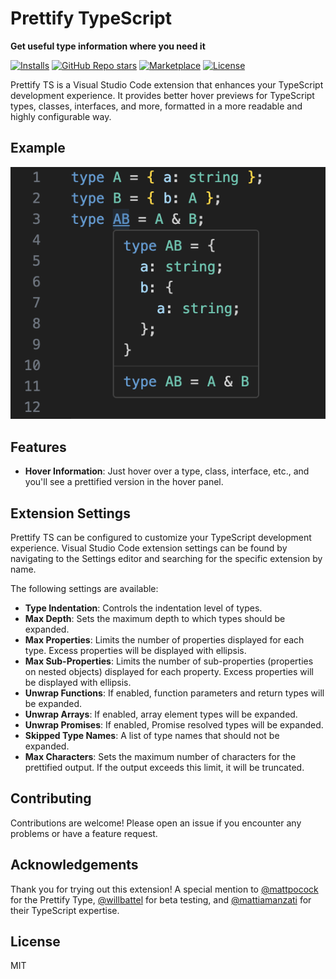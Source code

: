 # Prettify TypeScript

**Get useful type information where you need it**

[![Installs](https://img.shields.io/vscode-marketplace/d/MylesMurphy.prettify-ts.svg)](https://marketplace.visualstudio.com/items?itemName=MylesMurphy.prettify-ts)
[![GitHub Repo stars](https://img.shields.io/github/stars/mylesmmurphy/prettify-ts?style=social)](https://github.com/mylesmmurphy/prettify-ts)
[![Marketplace](https://img.shields.io/vscode-marketplace/v/MylesMurphy.prettify-ts.svg)](https://marketplace.visualstudio.com/items?itemName=username.repo)
[![License](https://img.shields.io/github/license/mylesmmurphy/prettify-ts)](https://github.com/mylesmmurphy/prettify-ts/blob/main/LICENSE)

Prettify TS is a Visual Studio Code extension that enhances your TypeScript development experience. It provides better hover previews for TypeScript types, classes, interfaces, and more, formatted in a more readable and highly configurable way.

## Example
![Example Photo](./assets/example.png)

## Features

- **Hover Information**: Just hover over a type, class, interface, etc., and you'll see a prettified version in the hover panel.

## Extension Settings

Prettify TS can be configured to customize your TypeScript development experience. Visual Studio Code extension settings can be found by navigating to the Settings editor and searching for the specific extension by name.

The following settings are available:

- **Type Indentation**: Controls the indentation level of types.
- **Max Depth**: Sets the maximum depth to which types should be expanded.
- **Max Properties**: Limits the number of properties displayed for each type. Excess properties will be displayed with ellipsis.
- **Max Sub-Properties**: Limits the number of sub-properties (properties on nested objects) displayed for each property. Excess properties will be displayed with ellipsis.
- **Unwrap Functions**: If enabled, function parameters and return types will be expanded.
- **Unwrap Arrays**: If enabled, array element types will be expanded.
- **Unwrap Promises**: If enabled, Promise resolved types will be expanded.
- **Skipped Type Names**: A list of type names that should not be expanded.
- **Max Characters**: Sets the maximum number of characters for the prettified output. If the output exceeds this limit, it will be truncated.

## Contributing

Contributions are welcome! Please open an issue if you encounter any problems or have a feature request.

## Acknowledgements

Thank you for trying out this extension! A special mention to [@mattpocock](https://github.com/mattpocock) for the Prettify Type, [@willbattel](https://github.com/willbattel) for beta testing, and [@mattiamanzati](https://github.com/mattiamanzati) for their TypeScript expertise.

## License

MIT
